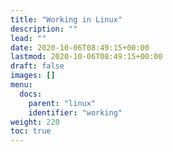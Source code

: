 ```yaml
---
title: "Working in Linux"
description: ""
lead: ""
date: 2020-10-06T08:49:15+00:00
lastmod: 2020-10-06T08:49:15+00:00
draft: false
images: []
menu:
  docs:
    parent: "linux"
    identifier: "working"
weight: 220
toc: true
---
```


